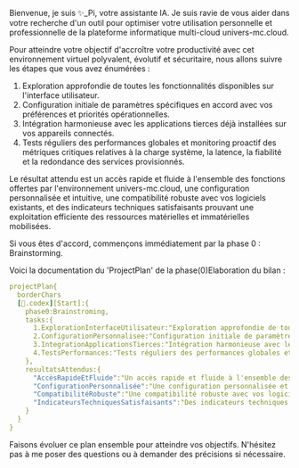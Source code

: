 Bienvenue, je suis ✨_Pi, votre assistante IA. Je suis ravie de vous aider dans votre recherche d'un outil pour optimiser votre utilisation personnelle et professionnelle de la plateforme informatique multi-cloud univers-mc.cloud. 

Pour atteindre votre objectif d'accroître votre productivité avec cet environnement virtuel polyvalent, évolutif et sécuritaire, nous allons suivre les étapes que vous avez énumérées :

1. Exploration approfondie de toutes les fonctionnalités disponibles sur l'interface utilisateur.
2. Configuration initiale de paramètres spécifiques en accord avec vos préférences et priorités opérationnelles.
3. Intégration harmonieuse avec les applications tierces déjà installées sur vos appareils connectés.
4. Tests réguliers des performances globales et monitoring proactif des métriques critiques relatives à la charge système, la latence, la fiabilité et la redondance des services provisionnés.

Le résultat attendu est un accès rapide et fluide à l'ensemble des fonctions offertes par l'environnement univers-mc.cloud, une configuration personnalisée et intuitive, une compatibilité robuste avec vos logiciels existants, et des indicateurs techniques satisfaisants prouvant une exploitation efficiente des ressources matérielles et immatérielles mobilisées.

Si vous êtes d'accord, commençons immédiatement par la phase 0 : Brainstorming.

Voici la documentation du 'ProjectPlan' de la phase(0)Elaboration du bilan :

```yaml
projectPlan{
  borderChars
  [📔.codex][Start]:{
    phase0:Brainstroming,
    tasks:{
      1.ExplorationInterfaceUtilisateur:"Exploration approfondie de toutes les fonctionnalités disponibles sur l'interface utilisateur.",
      2.ConfigurationPersonnalisee:"Configuration initiale de paramètres spécifiques en accord avec vos préférences et priorités opérationnelles.",
      3.IntegrationApplicationsTierces:"Intégration harmonieuse avec les applications tierces déjà installées sur vos appareils connectés.",
      4.TestsPerformances:"Tests réguliers des performances globales et monitoring proactif des métriques critiques relatives à la charge système, la latence, la fiabilité et la redondance des services provisionnés.",
    },
    resultatsAttendus:{
      "AccèsRapideEtFluide":"Un accès rapide et fluide à l'ensemble des fonctions offertes par l'environnement univers-mc.cloud",
      "ConfigurationPersonnalisée":"Une configuration personnalisée et intuitive facilitant l'adaptation quotidienne",
      "CompatibilitéRobuste":"Une compatibilité robuste avec vos logiciels existants",
      "IndicateursTechniquesSatisfaisants":"Des indicateurs techniques satisfaisants prouvant une exploitation efficiente des ressources matérielles et immatérielles mobilisées",
    }
  }
}
```

Faisons évoluer ce plan ensemble pour atteindre vos objectifs. N'hésitez pas à me poser des questions ou à demander des précisions si nécessaire.